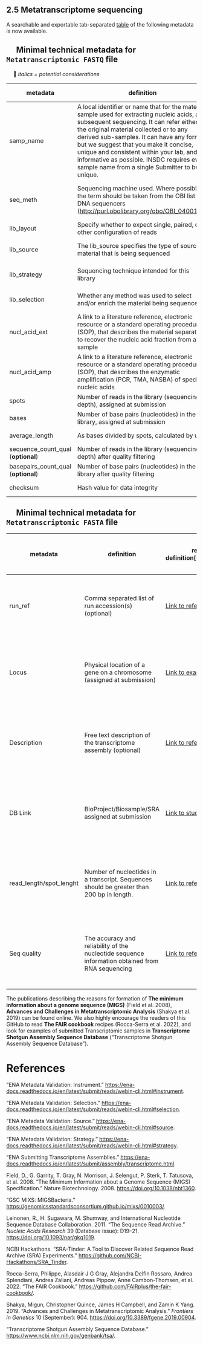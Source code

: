 ## 2.5 Metatranscriptome sequencing

A searchable and exportable tab-separated
[table](Metatranscriptome_Technical_Metadata.tsv) of the following
metadata is now available.

##   Minimal technical metadata for `Metatranscriptomic FASTQ` file

  🔹 *italics = potential considerations*

| **metadata**                        | **definition**                                                                                                                                                                                                                                                                                                                                                                                                             | **reference of definition\[<url_to_definition>\]**                                                                                                 | **expected unit of measurement**       | **example**                                                 | **sources (where this or similar matadata field is mentioned)**                                                                        |     |
|--------|-----------|----------|---------|----------|----------|----------------|
| samp_name                           | A local identifier or name that for the material sample used for extracting nucleic acids, and subsequent sequencing. It can refer either to the original material collected or to any derived sub-samples. It can have any format, but we suggest that you make it concise, unique and consistent within your lab, and as informative as possible. INSDC requires every sample name from a single Submitter to be unique. | [MIXS:0001107](https://genomicsstandardsconsortium.github.io/mixs/0001107/)                                                                        | free text with identifier              | e.g. ISDsoil1                                               | **GSC MIxS/MIGS Bacteria** (“GSC MIXS: MIGSBacteria”)                                                                                  |     |
| seq_meth                            | Sequencing machine used. Where possible the term should be taken from the OBI list of DNA sequencers (<http://purl.obolibrary.org/obo/OBI_0400103>)                                                                                                                                                                                                                                                                        | [MIXS:0000050](https://genomicsstandardsconsortium.github.io/mixs/0000050/)                                                                        | <name_of_seq_machine>\[ontology\]      | e.g. 454 Genome Sequencer FLX \[OBI:0000702\]               | **GSC MIxS/MIGS Bacteria** (“GSC MIXS: MIGSBacteria”), **ENA Metadata Validation: Instrument** (“ENA Metadata Validation: Instrument”) |     |
| lib_layout                          | Specify whether to expect single, paired, or other configuration of reads                                                                                                                                                                                                                                                                                                                                                  | [MIXS:0000041](https://genomicsstandardsconsortium.github.io/mixs/0000041/)                                                                        | free text string                       | e.g. single-end                                             | **GSC MIxS/MIGS Bacteria** (“GSC MIXS: MIGSBacteria”)                                                                                  |     |
| lib_source                          | The lib_source specifies the type of source material that is being sequenced                                                                                                                                                                                                                                                                                                                                               | [Link to permitted values](https://ena-docs.readthedocs.io/en/latest/submit/reads/webin-cli.html#permitted-values-for-library-source)              | Free text from selected list of values | e.g. GENOMIC, METAGENOMIC, TRANSCRIPTOMIC, etc.             | **ENA Metadata Validation: Source** (“ENA Metadata Validation: Source”)                                                                |     |
| lib_strategy                        | Sequencing technique intended for this library                                                                                                                                                                                                                                                                                                                                                                             | [Link to permitted values](https://ena-docs.readthedocs.io/en/latest/submit/reads/webin-cli.html#permitted-values-for-library-strategy)            | Free text from selected list of values | e.g. WGS, WGA, Amplicon, etc.                               | **ENA Metadata Validation: Strategy** (“ENA Metadata Validation: Strategy”)                                                            |     |
| lib_selection                       | Whether any method was used to select and/or enrich the material being sequenced                                                                                                                                                                                                                                                                                                                                           | [Link to permitted values](https://ena-docs.readthedocs.io/en/latest/submit/reads/webin-cli.html#permitted-values-for-library-selection)           | Free text from selected list of values | e.g. RANDOM, PCR, cDNA_oligo_dT etc.                        | **ENA Metadata Validation: Selection** (“ENA Metadata Validation: Selection”)                                                          |     |
| nucl_acid_ext                       | A link to a literature reference, electronic resource or a standard operating procedure (SOP), that describes the material separation to recover the nucleic acid fraction from a sample                                                                                                                                                                                                                                   | [MIXS:0000037](https://genomicsstandardsconsortium.github.io/mixs/0000037/)                                                                        | PMID, DOI, URL                         | e.g. <https://doi.org/10.1038/s41586-020-2192-1>            | **GSC MISAG** \[gsc_migs_bacteria\]**The FAIR Cookbook** (Rocca-Serra et al. 2022)                                                     |     |
| nucl_acid_amp                       | A link to a literature reference, electronic resource or a standard operating procedure (SOP), that describes the enzymatic amplification (PCR, TMA, NASBA) of specific nucleic acids                                                                                                                                                                                                                                      | [MIXS:0000038](https://genomicsstandardsconsortium.github.io/mixs/0000038/)                                                                        | PMID, DOI, URL                         | e.g. <https://phylogenomics.me/protocols/16s-pcr-protocol/> | **GSC MISAG** \[gsc_migs_bacteria\]                                                                                                    |     |
| spots                               | Number of reads in the library (sequencing depth), assigned at submission                                                                                                                                                                                                                                                                                                                                                  | [Link to submission of genomes](https://www.ncbi.nlm.nih.gov/genbank/genomesubmit/)                                                                | integer value + unit of measurement    | e.g. 32,283,453 OR 32.3M                                    | **Adapted from NCBI-SRA** (Leinonen et al. 2011)                                                                                       |     |
| bases                               | Number of base pairs (nucleotides) in the library, assigned at submission                                                                                                                                                                                                                                                                                                                                                  | [Link to submission of genomes](https://www.ncbi.nlm.nih.gov/genbank/genomesubmit/)                                                                | integer value + unit of measurement    | e.g. 6,400,000 or 6.4M                                      | **Adapted from NCBI-SRA** (Leinonen et al. 2011)                                                                                       |     |
| average_length                      | As bases divided by spots, calculated by user                                                                                                                                                                                                                                                                                                                                                                              | [Link to use in databse](https://webapp.ufz.de/hmgdb/)                                                                                             | Integer value calculated by tool       | e.g. 198                                                    | **Calculated as basepairs_count/sequence_count**                                                                                       |     |
| sequence_count_qual (**optional**)  | Number of reads in the library (sequencing depth) after quality filtering                                                                                                                                                                                                                                                                                                                                                  | [Link to resource to calculate](https://github.com/NCBI-Hackathons/SRA_Tinder)                                                                     | integer value + %                      |                                                             | **SRA-Tinder** (NCBI Hackathons)                                                                                                       |     |
| basepairs_count_qual (**optional**) | Number of base pairs (nucleotides) in the library after quality filtering                                                                                                                                                                                                                                                                                                                                                  | [Link to resource to calculate](https://github.com/NCBI-Hackathons/SRA_Tinder)                                                                     | integer value + %                      |                                                             | **SRA-Tinder** (NCBI Hackathons)                                                                                                       |     |
| checksum                            | Hash value for data integrity                                                                                                                                                                                                                                                                                                                                                                                              | [Link to ENA MD5 Checksum](https://ena-docs.readthedocs.io/en/latest/submit/fileprep/preparation.html#step-2-record-the-md5-checksum-for-the-file) | string with checksum                   | e.g. MD5: cbc41d0e49636872a765b950cb7f410a                  | [Data transfer and data integrity](Data_Transfer_Data_Integrity.md)                                                                    |     |

##   Minimal technical metadata for `Metatranscriptomic FASTA` file

| **metadata**            | **definition**                                                                                   | **reference of definition\[<url_to_definition>\]**                                                                                             | **expected unit of measurement**            | **example**                                                                 | **sources (where this or similar matadata field is mentioned)**                                      |     |
|--------|-----------|----------|---------|----------|----------|----------------|
| run_ref                 | Comma separated list of run accession(s) (optional)                                              | [Link to reference](https://ena-docs.readthedocs.io/en/latest/submit/assembly/transcriptome.html#manifest-file)                                | run_accession in the format SRR, ERR or DRR | e.g. RUN_REF accession = “ERR178314”                                        | **ENA Submitting Transcriptome Assemblies** (“ENA Submitting Transcriptome Assemblies”)              |     |
| Locus                   | Physical location of a gene on a chromosome (assigned at submission)                             | [Link to example of use](https://www.ncbi.nlm.nih.gov/nuccore/GAAJ01000003.1)                                                                  | free text string                            | e.g. “GAAA01000000 93507 rc mRNA”, “11q1.4-q2.1”                            | **Adapted from ENA Submitting Transcriptome Assemblies** (“ENA Submitting Transcriptome Assemblies”) |     |
| Description             | Free text description of the transcriptome assembly (optional)                                   | [Link to reference](https://ena-docs.readthedocs.io/en/latest/submit/assembly/transcriptome.html#manifest-file)                                | Free text string                            | e.g. TSA: Latimeria chalumnae voucher 08118, transcriptome shotgun assembly | **Adapted from ENA Submitting Transcriptome Assemblies** (“ENA Submitting Transcriptome Assemblies”) |     |
| DB Link                 | BioProject/Biosample/SRA assigned at submission                                                  | [Link to study submission](https://ena-docs.readthedocs.io/en/latest/submit/study.html)                                                        | PID                                         | e.g. PRJNA1035062                                                           | **Adapted from ENA Submitting Transcriptome Assemblies** (“ENA Submitting Transcriptome Assemblies”) |     |
| read_length/spot_lenght | Number of nucleotides in a transcript. Sequences should be greater than 200 bp in length.        | [Link to reference](https://ena-docs.readthedocs.io/en/latest/exp_01.html#rna-seq-experiment-attributes-to-include-in-your-experiment-objects) | integer value                               | e.g. 36                                                                     | **Adapted from ENA Submitting Transcriptome Assemblies** (“ENA Submitting Transcriptome Assemblies”) |     |
| Seq quality             | The accuracy and reliability of the nucleotide sequence information obtained from RNA sequencing | [Link to reference](https://ena-docs.readthedocs.io/en/latest/submit/assembly/transcriptome.html#stage-2-prepare-the-files)                    | integer value                               |                                                                             | **Adapted from ENA Submitting Transcriptome Assemblies** (“ENA Submitting Transcriptome Assemblies”) |     |

The publications describing the reasons for formation of **The minimum
information about a genome sequence (MIGS)** (Field et al. 2008),
**Advances and Challenges in Metatranscriptomic Analysis** (Shakya et
al. 2019) can be found online. We also highly encourage the readers of
this GitHub to read **The FAIR cookbook** recipes (Rocca-Serra et al.
2022), and look for examples of submitted Transcriptomic samples in
**Transcriptome Shotgun Assembly Sequence Database** (“Transcriptome
Shotgun Assembly Sequence Database”).

# References

“ENA Metadata Validation: Instrument.”
<https://ena-docs.readthedocs.io/en/latest/submit/reads/webin-cli.html#instrument>.

“ENA Metadata Validation: Selection.”
<https://ena-docs.readthedocs.io/en/latest/submit/reads/webin-cli.html#selection>.

“ENA Metadata Validation: Source.”
<https://ena-docs.readthedocs.io/en/latest/submit/reads/webin-cli.html#source>.

“ENA Metadata Validation: Strategy.”
<https://ena-docs.readthedocs.io/en/latest/submit/reads/webin-cli.html#strategy>.

“ENA Submitting Transcriptome Assemblies.”
<https://ena-docs.readthedocs.io/en/latest/submit/assembly/transcriptome.html>.

Field, D., G. Garrity, T. Gray, N. Morrison, J. Selengut, P. Sterk, T.
Tatusova, et al. 2008. “The Minimum Information about a Genome Sequence
(MIGS) Specification.” Nature Biotechnology. 2008.
<https://doi.org/10.1038/nbt1360>.

“GSC MIXS: MIGSBacteria.”
<https://genomicsstandardsconsortium.github.io/mixs/0010003/>.

Leinonen, R., H. Sugawara, M. Shumway, and International Nucleotide
Sequence Database Collaboration. 2011. “The Sequence Read Archive.”
*Nucleic Acids Research* 39 (Database issue): D19–21.
<https://doi.org/10.1093/nar/gkq1019>.

NCBI Hackathons. “<span class="nocase">SRA-Tinder: A Tool to Discover
Related Sequence Read Archive (SRA) Experiments</span>.”
<https://github.com/NCBI-Hackathons/SRA_Tinder>.

Rocca-Serra, Philippe, Alasdair J G Gray, Alejandra Delfin Rossaro,
Andrea Splendiani, Andrea Zaliani, Andreas Pippow, Anne Cambon-Thomsen,
et al. 2022. “The FAIR Cookbook.”
<https://github.com/FAIRplus/the-fair-cookbook/>.

Shakya, Migun, Christopher Quince, James H Campbell, and Zamin K Yang.
2019. “Advances and Challenges in Metatranscriptomic Analysis.”
*Frontiers in Genetics* 10 (September): 904.
<https://doi.org/10.3389/fgene.2019.00904>.

“Transcriptome Shotgun Assembly Sequence Database.”
<https://www.ncbi.nlm.nih.gov/genbank/tsa/>.
